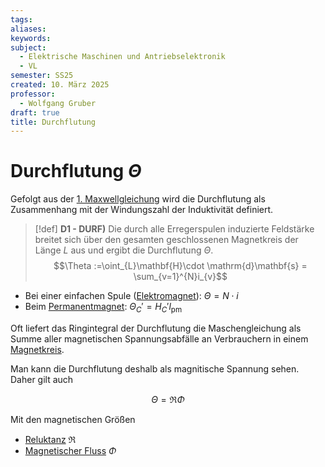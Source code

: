 ```yaml
---
tags: 
aliases: 
keywords: 
subject:
  - Elektrische Maschinen und Antriebselektronik
  - VL
semester: SS25
created: 10. März 2025
professor:
  - Wolfgang Gruber
draft: true
title: Durchflutung
---
```

 

# Durchflutung $\Theta$

Gefolgt aus der [1. Maxwellgleichung](Maxwell.md#^MW1) wird die Durchflutung als Zusammenhang mit der Windungszahl der Induktivität definiert.

> [!def] **D1 - DURF)** Die durch alle Erregerspulen induzierte Feldstärke breitet sich über den gesamten geschlossenen Magnetkreis der Länge $L$ aus und ergibt die Durchflutung $\Theta$.
> $$\Theta :=\oint_{L}\mathbf{H}\cdot \mathrm{d}\mathbf{s} = \sum_{v=1}^{N}i_{v}$$

- Bei einer einfachen Spule ([Elektromagnet](../Physik/Elektromagnet.md)): $\Theta = N\cdot i$
- Beim [Permanentmagnet](../Physik/Permanentmagnet.md): $\Theta_{C}' = H_{C}'l_{\text{pm}}$

Oft liefert das Ringintegral der Durchflutung die Maschengleichung als Summe aller magnetischen Spannungsabfälle an Verbrauchern in einem [Magnetkreis](Maschinen/Magnetkreis.md).

Man kann die Durchflutung deshalb als magnitische Spannung sehen. Daher gilt auch

$$ \Theta = \mathfrak{R}\Phi $$

Mit den magnetischen Größen
- [Reluktanz](Maschinen/Reluktanz.md) $\mathfrak{R}$
- [Magnetischer Fluss](Magnetischer%20Fluss.md) $\Phi$